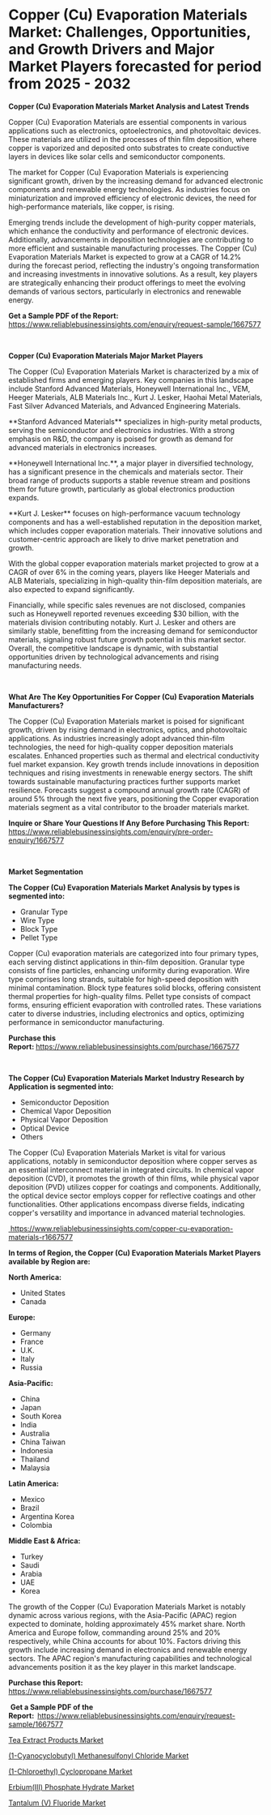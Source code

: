 <p><h1>Copper (Cu) Evaporation Materials Market: Challenges, Opportunities, and Growth Drivers and Major Market Players forecasted for period from 2025 - 2032</h1></p><p><strong>Copper (Cu) Evaporation Materials Market Analysis and Latest Trends</strong></p>
<p><p>Copper (Cu) Evaporation Materials are essential components in various applications such as electronics, optoelectronics, and photovoltaic devices. These materials are utilized in the processes of thin film deposition, where copper is vaporized and deposited onto substrates to create conductive layers in devices like solar cells and semiconductor components. </p><p>The market for Copper (Cu) Evaporation Materials is experiencing significant growth, driven by the increasing demand for advanced electronic components and renewable energy technologies. As industries focus on miniaturization and improved efficiency of electronic devices, the need for high-performance materials, like copper, is rising. </p><p>Emerging trends include the development of high-purity copper materials, which enhance the conductivity and performance of electronic devices. Additionally, advancements in deposition technologies are contributing to more efficient and sustainable manufacturing processes. The Copper (Cu) Evaporation Materials Market is expected to grow at a CAGR of 14.2% during the forecast period, reflecting the industry's ongoing transformation and increasing investments in innovative solutions. As a result, key players are strategically enhancing their product offerings to meet the evolving demands of various sectors, particularly in electronics and renewable energy.</p></p>
<p><strong>Get a Sample PDF of the Report:&nbsp;</strong> <a href="https://www.reliablebusinessinsights.com/enquiry/request-sample/1667577?utm_campaign=96&utm_medium=2&utm_source=Github&utm_content=ia&utm_term=02042025&utm_id=copper-cu-evaporation-materials">https://www.reliablebusinessinsights.com/enquiry/request-sample/1667577</a></p>
<p>&nbsp;</p>
<p><strong>Copper (Cu) Evaporation Materials Major Market Players</strong></p>
<p><p>The Copper (Cu) Evaporation Materials Market is characterized by a mix of established firms and emerging players. Key companies in this landscape include Stanford Advanced Materials, Honeywell International Inc., VEM, Heeger Materials, ALB Materials Inc., Kurt J. Lesker, Haohai Metal Materials, Fast Silver Advanced Materials, and Advanced Engineering Materials.</p><p>**Stanford Advanced Materials** specializes in high-purity metal products, serving the semiconductor and electronics industries. With a strong emphasis on R&D, the company is poised for growth as demand for advanced materials in electronics increases. </p><p>**Honeywell International Inc.**, a major player in diversified technology, has a significant presence in the chemicals and materials sector. Their broad range of products supports a stable revenue stream and positions them for future growth, particularly as global electronics production expands.</p><p>**Kurt J. Lesker** focuses on high-performance vacuum technology components and has a well-established reputation in the deposition market, which includes copper evaporation materials. Their innovative solutions and customer-centric approach are likely to drive market penetration and growth.</p><p>With the global copper evaporation materials market projected to grow at a CAGR of over 6% in the coming years, players like Heeger Materials and ALB Materials, specializing in high-quality thin-film deposition materials, are also expected to expand significantly. </p><p>Financially, while specific sales revenues are not disclosed, companies such as Honeywell reported revenues exceeding $30 billion, with the materials division contributing notably. Kurt J. Lesker and others are similarly stable, benefitting from the increasing demand for semiconductor materials, signaling robust future growth potential in this market sector. Overall, the competitive landscape is dynamic, with substantial opportunities driven by technological advancements and rising manufacturing needs.</p></p>
<p>&nbsp;</p>
<p><strong>What Are The Key Opportunities For Copper (Cu) Evaporation Materials Manufacturers?</strong></p>
<p><p>The Copper (Cu) Evaporation Materials market is poised for significant growth, driven by rising demand in electronics, optics, and photovoltaic applications. As industries increasingly adopt advanced thin-film technologies, the need for high-quality copper deposition materials escalates. Enhanced properties such as thermal and electrical conductivity fuel market expansion. Key growth trends include innovations in deposition techniques and rising investments in renewable energy sectors. The shift towards sustainable manufacturing practices further supports market resilience. Forecasts suggest a compound annual growth rate (CAGR) of around 5% through the next five years, positioning the Copper evaporation materials segment as a vital contributor to the broader materials market.</p></p>
<p><strong>Inquire or Share Your Questions If Any Before Purchasing This Report:</strong> <a href="https://www.reliablebusinessinsights.com/enquiry/pre-order-enquiry/1667577?utm_campaign=96&utm_medium=2&utm_source=Github&utm_content=ia&utm_term=02042025&utm_id=copper-cu-evaporation-materials">https://www.reliablebusinessinsights.com/enquiry/pre-order-enquiry/1667577</a></p>
<p>&nbsp;</p>
<p><strong>Market Segmentation</strong></p>
<p><strong>The Copper (Cu) Evaporation Materials Market Analysis by types is segmented into:</strong></p>
<p><ul><li>Granular Type</li><li>Wire Type</li><li>Block Type</li><li>Pellet Type</li></ul></p>
<p><p>Copper (Cu) evaporation materials are categorized into four primary types, each serving distinct applications in thin-film deposition. Granular type consists of fine particles, enhancing uniformity during evaporation. Wire type comprises long strands, suitable for high-speed deposition with minimal contamination. Block type features solid blocks, offering consistent thermal properties for high-quality films. Pellet type consists of compact forms, ensuring efficient evaporation with controlled rates. These variations cater to diverse industries, including electronics and optics, optimizing performance in semiconductor manufacturing.</p></p>
<p><strong>Purchase this Report:&nbsp;</strong><a href="https://www.reliablebusinessinsights.com/purchase/1667577?utm_campaign=96&utm_medium=2&utm_source=Github&utm_content=ia&utm_term=02042025&utm_id=copper-cu-evaporation-materials">https://www.reliablebusinessinsights.com/purchase/1667577</a></p>
<p>&nbsp;</p>
<p><strong>The Copper (Cu) Evaporation Materials Market Industry Research by Application is segmented into:</strong></p>
<p><ul><li>Semiconductor Deposition</li><li>Chemical Vapor Deposition</li><li>Physical Vapor Deposition</li><li>Optical Device</li><li>Others</li></ul></p>
<p><p>The Copper (Cu) Evaporation Materials Market is vital for various applications, notably in semiconductor deposition where copper serves as an essential interconnect material in integrated circuits. In chemical vapor deposition (CVD), it promotes the growth of thin films, while physical vapor deposition (PVD) utilizes copper for coatings and components. Additionally, the optical device sector employs copper for reflective coatings and other functionalities. Other applications encompass diverse fields, indicating copper's versatility and importance in advanced material technologies.</p></p>
<p><a href="https://www.reliablebusinessinsights.com/copper-cu-evaporation-materials-r1667577?utm_campaign=96&utm_medium=2&utm_source=Github&utm_content=ia&utm_term=02042025&utm_id=copper-cu-evaporation-materials">&nbsp;https://www.reliablebusinessinsights.com/copper-cu-evaporation-materials-r1667577</a></p>
<p><strong>In terms of Region, the Copper (Cu) Evaporation Materials Market Players available by Region are:</strong></p>
<p>
    <p> <strong> North America: </strong>
        <ul>
            <li>United States</li>
            <li>Canada</li>
        </ul>
        </p> 
    <p> <strong> Europe: </strong>
        <ul>
            <li>Germany</li>
            <li>France</li>
            <li>U.K.</li>
            <li>Italy</li>
            <li>Russia</li>
        </ul>
        </p> 
    <p> <strong> Asia-Pacific: </strong>
        <ul>
            <li>China</li>
            <li>Japan</li>
            <li>South Korea</li>
            <li>India</li>
            <li>Australia</li>
            <li>China Taiwan</li>
            <li>Indonesia</li>
            <li>Thailand</li>
            <li>Malaysia</li>
        </ul>
        </p> 
    <p> <strong> Latin America: </strong>
        <ul>
            <li>Mexico</li>
            <li>Brazil</li>
            <li>Argentina Korea</li>
            <li>Colombia</li>
        </ul>
        </p> 
    <p> <strong> Middle East & Africa: </strong>
        <ul>
            <li>Turkey</li>
            <li>Saudi</li>
            <li>Arabia</li>
            <li>UAE</li>
            <li>Korea</li>
        </ul>
    </p>
    </p>
<p><p>The growth of the Copper (Cu) Evaporation Materials Market is notably dynamic across various regions, with the Asia-Pacific (APAC) region expected to dominate, holding approximately 45% market share. North America and Europe follow, commanding around 25% and 20% respectively, while China accounts for about 10%. Factors driving this growth include increasing demand in electronics and renewable energy sectors. The APAC region's manufacturing capabilities and technological advancements position it as the key player in this market landscape.</p></p>
<p><strong>Purchase this Report: </strong><a href="https://www.reliablebusinessinsights.com/purchase/1667577?utm_campaign=96&utm_medium=2&utm_source=Github&utm_content=ia&utm_term=02042025&utm_id=copper-cu-evaporation-materials">https://www.reliablebusinessinsights.com/purchase/1667577</a></p>
<p>&nbsp;<strong>Get a Sample PDF of the Report:&nbsp;&nbsp;</strong><a href="https://www.reliablebusinessinsights.com/enquiry/request-sample/1667577?utm_campaign=96&utm_medium=2&utm_source=Github&utm_content=ia&utm_term=02042025&utm_id=copper-cu-evaporation-materials">https://www.reliablebusinessinsights.com/enquiry/request-sample/1667577</a></p>
<p><strong></strong></p>
<p><p><a href="https://github.com/brabolyrah3h/Market-Research-Report-List-1/blob/main/tea-extract-products-market.md?utm_campaign=96&utm_medium=2&utm_source=Github&utm_content=ia&utm_term=02042025&utm_id=copper-cu-evaporation-materials">Tea Extract Products Market</a></p><p><a href="https://github.com/kimomeifbnu26/Market-Research-Report-List-1/blob/main/1-cyanocyclobutyl-methanesulfonyl-chloride-market.md?utm_campaign=96&utm_medium=2&utm_source=Github&utm_content=ia&utm_term=02042025&utm_id=copper-cu-evaporation-materials">(1-Cyanocyclobutyl) Methanesulfonyl Chloride Market</a></p><p><a href="https://github.com/nicoytabiz7/Market-Research-Report-List-1/blob/main/1-chloroethyl-cyclopropane-market.md?utm_campaign=96&utm_medium=2&utm_source=Github&utm_content=ia&utm_term=02042025&utm_id=copper-cu-evaporation-materials">(1-Chloroethyl) Cyclopropane Market</a></p><p><a href="https://github.com/avirsuckra/Market-Research-Report-List-1/blob/main/erbiumiii-phosphate-hydrate-market.md?utm_campaign=96&utm_medium=2&utm_source=Github&utm_content=ia&utm_term=02042025&utm_id=copper-cu-evaporation-materials">Erbium(III) Phosphate Hydrate Market</a></p><p><a href="https://github.com/sekohlorik/Market-Research-Report-List-1/blob/main/tantalum-v-fluoride-market.md?utm_campaign=96&utm_medium=2&utm_source=Github&utm_content=ia&utm_term=02042025&utm_id=copper-cu-evaporation-materials">Tantalum (V) Fluoride Market</a></p></p>